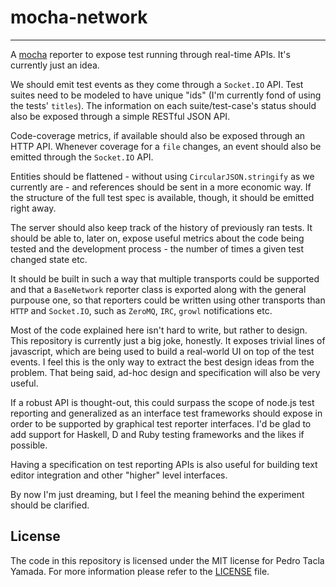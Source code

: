 mocha-network
=============
- - -
A [mocha](https://github.com/mochajs/mocha) reporter to expose test running
through real-time APIs. It's currently just an idea.

We should emit test events as they come through a `Socket.IO` API. Test suites
need to be modeled to have unique "ids" (I'm currently fond of using the tests'
`titles`). The information on each suite/test-case's status should also be
exposed through a simple RESTful JSON API.

Code-coverage metrics, if available should also be exposed through an HTTP API.
Whenever coverage for a `file` changes, an event should also be emitted through
the `Socket.IO` API.

Entities should be flattened - without using `CircularJSON.stringify` as we
currently are - and references should be sent in a more economic way. If the
structure of the full test spec is available, though, it should be emitted right
away.

The server should also keep track of the history of previously ran tests. It
should be able to, later on, expose useful metrics about the code being tested
and the development process - the number of times a given test changed state
etc.

It should be built in such a way that multiple transports could be supported and
that a `BaseNetwork` reporter class is exported along with the general purpouse
one, so that reporters could be written using other transports than `HTTP` and
`Socket.IO`, such as `ZeroMQ`, `IRC`, `growl` notifications etc.

Most of the code explained here isn't hard to write, but rather to design. This
repository is currently just a big joke, honestly. It exposes trivial lines of
javascript, which are being used to build a real-world UI on top of the test
events. I feel this is the only way to extract the best design ideas from the
problem. That being said, ad-hoc design and specification will also be very
useful.

If a robust API is thought-out, this could surpass the scope of node.js test
reporting and generalized as an interface test frameworks should expose in order
to be supported by graphical test reporter interfaces. I'd be glad to add
support for Haskell, D and Ruby testing frameworks and the likes if possible.

Having a specification on test reporting APIs is also useful for building text
editor integration and other "higher" level interfaces.

By now I'm just dreaming, but I feel the meaning behind the experiment should be
clarified.

License
-------
The code in this repository is licensed under the MIT license for Pedro Tacla
Yamada. For more information please refer to the [LICENSE](/LICENSE) file.
